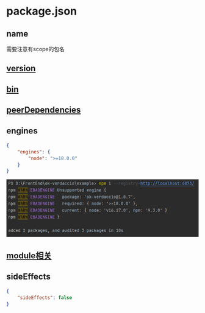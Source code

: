# package.json

## name

需要注意有scope的包名

## [version](./version)

## [bin](./bin)

## [peerDependencies](./peerDependencies)

## engines

```json
{
    "engines": {
    	"node": ">=18.0.0"
	}
}
```

![](../assets/unsupported-engine.png)

## [module相关](./module)


## sideEffects

```json
{
    "sideEffects": false
}
```
